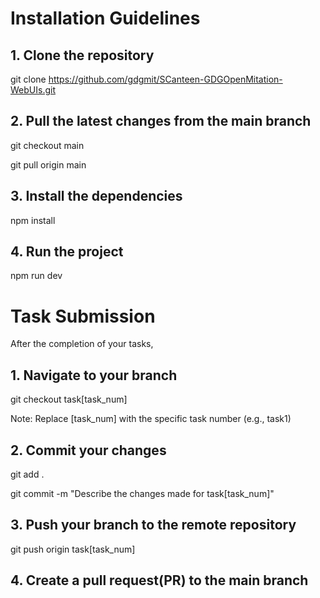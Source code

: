 # Installation Guidelines
## 1. Clone the repository
git clone https://github.com/gdgmit/SCanteen-GDGOpenMitation-WebUIs.git
## 2. Pull the latest changes from the main branch
git checkout main

git pull origin main
## 3. Install the dependencies
npm install
## 4. Run the project
npm run dev

# Task Submission
After the completion of your tasks,
## 1. Navigate to your branch
git checkout task[task_num]

Note: Replace [task_num] with the specific task number (e.g., task1)
## 2. Commit your changes
git add .

git commit -m "Describe the changes made for task[task_num]"
## 3. Push your branch to the remote repository
git push origin task[task_num]
## 4. Create a pull request(PR) to the main branch
